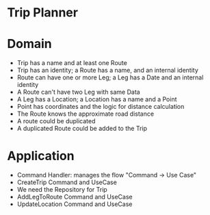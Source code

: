Trip Planner
========================

Domain
========================

- Trip has a name and at least one Route
- Trip has an identity; a Route has a name, and an internal identity
- Route can have one or more Leg; a Leg has a Date and an internal identity
- A Route can't have two Leg with same Data
- A Leg has a Location; a Location has a name and a Point
- Point has coordinates and the logic for distance calculation
- The Route knows the approximate road distance
- A route could be duplicated
- A duplicated Route could be added to the Trip

Application
========================

- Command Handler: manages the flow "Command -> Use Case"
- CreateTrip Command and UseCase
- We need the Repository for Trip
- AddLegToRoute Command and UseCase
- UpdateLocation Command and UseCase